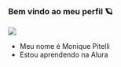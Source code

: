 ### Bem vindo ao meu perfil 🪐

![](https://media1.tenor.com/m/CN8gonXaNK8AAAAC/kirby.gif)


- Meu nome é Monique Pitelli
- Estou aprendendo na Alura
